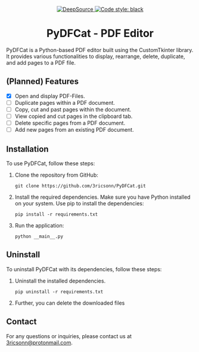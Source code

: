 <p align="center">
 <a href="https://app.deepsource.com/gh/3ricsonn/PyDFCat/?ref=repository-badge}" target="_blank">
 <img alt="DeepSource" title="DeepSource" src="https://app.deepsource.com/gh/3ricsonn/PyDFCat.svg/?label=active+issues&show_trend=true&token=Y2NWKSxBUnhCv3qSaX8gARR-"/>
</a>
 <a href="https://github.com/psf/black"><img alt="Code style: black" src="https://img.shields.io/badge/code%20style-black-000000.svg"></a>
</p>

<h1 align="center">PyDFCat - PDF Editor</h1>

PyDFCat is a Python-based PDF editor built using the CustomTkinter library. It provides various functionalities to
display, rearrange, delete, duplicate, and add pages to a PDF file.

## (Planned) Features

- [x] Open and display PDF-Files.
- [ ] Duplicate pages within a PDF document.
- [ ] Copy, cut and past pages within the document.
- [ ] View copied and cut pages in the clipboard tab.
- [ ] Delete specific pages from a PDF document.
- [ ] Add new pages from an existing PDF document.

## Installation

To use PyDFCat, follow these steps:

1. Clone the repository from GitHub:

   ```
   git clone https://github.com/3ricsonn/PyDFCat.git
   ```

2. Install the required dependencies. Make sure you have Python installed on your system. Use pip to install the
   dependencies:

   ```
   pip install -r requirements.txt
   ```

3. Run the application:

   ```
   python __main__.py
   ```

## Uninstall

To uninstall PyDFCat with its dependencies, follow these steps:

1. Uninstall the installed dependencies.

   ```
   pip uninstall -r requirements.txt
   ```

2. Further, you can delete the downloaded files

## Contact

For any questions or inquiries, please contact us at 3ricsonn@protonmail.com.
